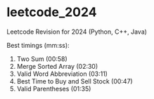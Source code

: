 # leetcode_2024
Leetcode Revision for 2024 (Python, C++, Java)

Best timings (mm:ss):

1. Two Sum (00:58)
88. Merge Sorted Array (02:30)
408. Valid Word Abbreviation (03:11)
121. Best Time to Buy and Sell Stock (00:47)
20. Valid Parentheses (01:35)